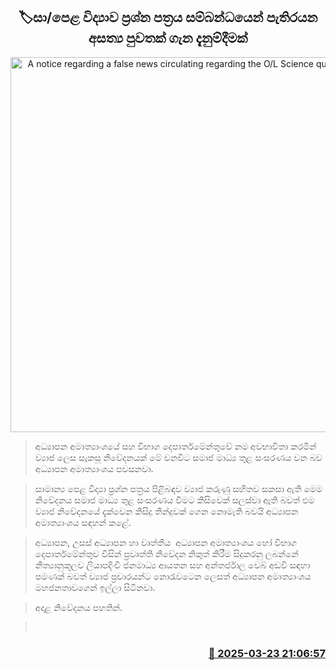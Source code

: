 <p align='center'><b><h2 align='center' title='A notice regarding a false news circulating regarding the O/L Science question paper'>🏷සා/පෙළ විද්‍යාව ප්‍රශ්න පත්‍රය සම්බන්ධයෙන් පැතිරයන අසත්‍ය පුවතක් ගැන දැනුම්දීමක්</h2></b></p>
<p align='center'><img src='https://helakuru.sgp1.cdn.digitaloceanspaces.com/esana/images/lib/al-exam-students[1].jpg' width='600' alt='A notice regarding a false news circulating regarding the O/L Science question paper'></p>

> අධ්‍යාපන අමාත්‍යාංශයේ සහ විභාග දෙපාර්තමේන්තුවේ නම අවභාවිතා කරමින් ව්‍යාජ ලෙස සැකසූ නිවේදනයක් මේ වනවිට සමාජ මාධ්‍ය තුළ සංසරණය වන බව අධ්‍යාපන අමාත්‍යාංශය පවසනවා.

> සාමාන්‍ය පෙළ විද්‍යා ප්‍රශ්න පත්‍රය පිළිබඳව ව්‍යාජ කරුණු සහිතව සකසා ඇති මෙම නිවේදනය සමාජ මාධ්‍ය තුළ සංසරණය වීමට කිසිවෙක් සලස්වා ඇති බවත් එම ව්‍යාජ නිවේදනයේ දැක්වෙන කිසිදු තීන්දුවක් ගෙන නොමැති බවයි අධ්‍යාපන අමාත්‍යාංශය සඳහන් කළේ.

> අධ්‍යාපන, උසස් අධ්‍යාපන හා වෘත්තීය  අධ්‍යාපන අමාත්‍යාංශය හෝ විභාග දෙපාර්තමේන්තුව විසින් ප්‍රවෘත්ති නිවේදන නිකුත් කිරීම සිදුකරනු ලබන්නේ නීත්‍යානුකූලව ලියාපදිංචි ජනමාධ්‍ය ආයතන සහ අන්තර්ජාල වෙබ් අඩවි සඳහා පමණක් බවත් ව්‍යාජ ප්‍රචාරයන්ට නොරැවටෙන ලෙසත් අධ්‍යාපන අමාත්‍යාංශය මහජනතාවගෙන් ඉල්ලා සිටිනවා.

> අදාළ නිවේදනය පහතින්.

>  



<h3 align='right'><a href='https://www.helakuru.lk/esana/p/108571/'>📅 2025-03-23 21:06:57</a></h3>
